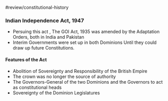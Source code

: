 #review/constitutional-history 
### Indian Independence Act, 1947
- Persuing this act , The GOI Act, 1935 was amended by the Adaptation Orders, both in India and Pakistan
- Interim Governments were set up in both Dominions Until they could draw up future Constitutions.
#### Features of the Act
- Abolition of Sovereignty and Responsibility of the British Empire
- The crown was no longer the source of authority
- The Governors-General of the two Dominions and the Governors to act as constitutional heads
- Sovereignty of the Dominion Legislatures